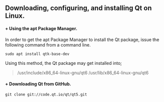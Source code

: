 ## Downloading, configuring, and installing Qt on Linux.


#### + Using the apt Package Manager.

In order to get the apt Package Manager to install the Qt package, issue the
following command from a command line.

```
sudo apt install qtk-base-dev
```

Using this method, the Qt package may get installed into;

> /usr/include/x86_64-linux-gnu/qt6
> /usr/lib/x86_64-linux-gnu/qt6


#### + Downloading Qt from GitHub.

````
git clone git://code.qt.io/qt/qt5.git
````